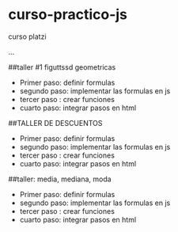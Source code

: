 # curso-practico-js
curso platzi

...


##taller #1 figuttssd geometricas

- Primer paso: definir formulas
- segundo paso: implementar las formulas en js
- tercer paso : crear funciones
- cuarto paso: integrar pasos en html


##TALLER DE DESCUENTOS
- Primer paso: definir formulas
- segundo paso: implementar las formulas en js
- tercer paso : crear funciones
- cuarto paso: integrar pasos en html


##taller: media, mediana, moda
- Primer paso: definir formulas
- segundo paso: implementar las formulas en js
- tercer paso : crear funciones
- cuarto paso: integrar pasos en html
